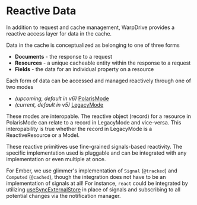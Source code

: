 # Reactive Data

In addition to request and cache management, WarpDrive provides a reactive access
layer for data in the cache.

Data in the cache is conceptualized as belonging to one of three forms

- **Documents** - the response to a request
- **Resources** - a unique cacheable entity within the response to a request
- **Fields** - the data for an individual property on a resource

Each form of data can be accessed and managed reactively through one of two modes

- *(upcoming, default in v6)* [PolarisMode](../../schemas/resources/polaris-mode.md)
- *(current, default in v5)* [LegacyMode](../../schemas/resources/legacy-mode.md)

These modes are interopable. The reactive object (record) for a resource in PolarisMode can relate to
a record in LegacyMode and vice-versa. This interopability is true whether the record in LegacyMode is
a ReactiveResource or a Model.

These reactive primitives use fine-grained signals-based reactivity. The specific implementation used is pluggable and can be integrated with any implementation or
even multiple at once.

For Ember, we use glimmer's implementation of `Signal` (`@tracked`) and `Computed` (`@cached`), though the integration does not have to be an implementation of signals
at all! For instance, `react` could be integrated by utilizing [useSyncExternalStore](https://react.dev/reference/react/useSyncExternalStore) in place of signals and subscribing to all potential changes via the notification manager. 
